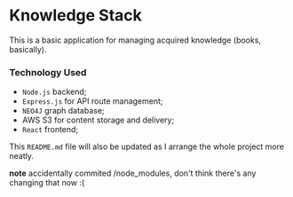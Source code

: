 # Knowledge Stack
This is a basic application for managing acquired knowledge (books, basically).

### Technology Used

- `Node.js` backend;
- `Express.js` for API route management;
- `NEO4J` graph database;
- AWS S3 for content storage and delivery;
- `React` frontend;

This `README.md` file will also be updated as I arrange the whole project more neatly.

**note** accidentally commited /node_modules, don't think there's any changing that now :(